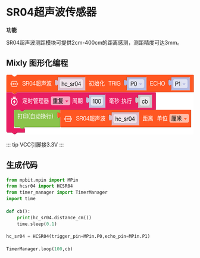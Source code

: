# SR04超声波传感器

**功能**

SR04超声波测距模块可提供2cm-400cm的距离感测，测距精度可达3mm。

## Mixly 图形化编程

<img src="./img/hcsr04_mix.png" alt="hcsr04_mix" style="height:160px;">

::: tip
VCC引脚接3.3V
:::

## 生成代码

```python
from mpbit.mpin import MPin
from hcsr04 import HCSR04
from timer_manager import TimerManager
import time

def cb():
    print(hc_sr04.distance_cm())
    time.sleep(0.1)

hc_sr04 = HCSR04(trigger_pin=MPin.P0,echo_pin=MPin.P1)

TimerManager.loop(100,cb)
```